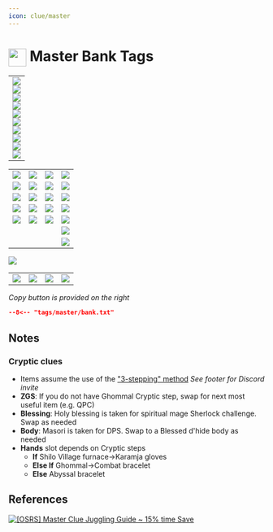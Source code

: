 ```yaml
---
icon: clue/master
---
```


# <img style="vertical-align:middle" src="https://oldschool.runescape.wiki/images/Clue_scroll_%28master%29_detail.png" width="35"> Master Bank Tags

<div class="main-container">
    <div class="left-container">
        <table class="equipment">
            <tbody>
                <tr>
                    <td>
                        <div class="equipment-div">
                        <div class="equipment-head equipment-blank">
                            <div class="equipment-plinkp"><a href="https://oldschool.runescape.wiki/w/Masori_mask_(f)" title="Masori mask (f)"><img src="https://oldschool.runescape.wiki/images/Masori_mask_%28f%29.png"></a></div>
                        </div>
                        <div class="equipment-cape equipment-blank">
                            <div class="equipment-plinkp"><a href="https://oldschool.runescape.wiki/w/Max_cape#Inventory" title="Max cape"><img src="https://oldschool.runescape.wiki/images/Max_cape.png"></a></div>
                        </div>
                        <div class="equipment-neck equipment-blank">
                            <div class="equipment-plinkp"><a href="https://oldschool.runescape.wiki/w/Amulet_of_eternal_glory" title="Amulet of eternal glory"><img src="https://oldschool.runescape.wiki/images/Amulet_of_eternal_glory.png"></a></div>
                        </div>
                        <div class="equipment-ammo equipment-blank">
                            <div class="equipment-plinkp"><a href="https://oldschool.runescape.wiki/w/Holy_blessing" title="Holy blessing"><img src="https://oldschool.runescape.wiki/images/Holy_blessing.png"></a></div>
                        </div>
                        <div class="equipment-weapon equipment-blank">
                            <div class="equipment-plinkp"><a href="https://oldschool.runescape.wiki/w/Toxic_blowpipe#Charged" title="Toxic blowpipe"><img src="https://oldschool.runescape.wiki/images/Toxic_blowpipe.png"></a></div>
                        </div>
                        <div class="equipment-torso equipment-blank">
                            <div class="equipment-plinkp"><a href="https://oldschool.runescape.wiki/w/Masori_body_(f)" title="Masori body (f)"><img src="https://oldschool.runescape.wiki/images/Masori_body_%28f%29.png"></a></div>
                        </div>
                        <div class="equipment-shield">
                            <div class="equipment-plinkp"></div>
                        </div>
                        <div class="equipment-legs equipment-blank">
                            <div class="equipment-plinkp"><a href="https://oldschool.runescape.wiki/w/Masori_chaps_(f)" title="Masori chaps (f)"><img src="https://oldschool.runescape.wiki/images/Masori_chaps_%28f%29.png"></a></div>
                        </div>
                        <div class="equipment-gloves equipment-blank">
                            <div class="equipment-plinkp"><a href="https://oldschool.runescape.wiki/w/Karamja_gloves_4" title="Karamja gloves 4"><img src="https://oldschool.runescape.wiki/images/Karamja_gloves_4.png"></a></div>
                        </div>
                        <div class="equipment-gloves">
                            <div class="equipment-plinkp"></div>
                        </div>
                        <div class="equipment-boots equipment-blank">
                            <div class="equipment-plinkp"><a href="https://oldschool.runescape.wiki/w/Fremennik_sea_boots_4" title="Fremennik sea boots 4"><img src="https://oldschool.runescape.wiki/images/Fremennik_sea_boots_4.png"></a></div>
                        </div>
                        <div class="equipment-ring equipment-blank">
                            <div class="equipment-plinkp"><a href="https://oldschool.runescape.wiki/w/Slayer_ring_(eternal)" title="Slayer ring (eternal)"><img src="https://oldschool.runescape.wiki/images/Slayer_ring_%28eternal%29.png"></a></div>
                        </div>
                        </div>
                    </td>
                </tr>
            </tbody>
        </table>
    </div>
    <div class="left-container">
        <table class="inventorytable">
            <tbody>
                <tr>
                    <td><a href="https://oldschool.runescape.wiki/w/Clue_scroll_(master)" title="Clue scroll (master)"><img src="https://oldschool.runescape.wiki/images/Clue_scroll_%28master%29.png"></a></td>
                    <td><a href="https://oldschool.runescape.wiki/w/Achievement_diary_cape_(t)" title="Achievement diary cape (t)"><img src="https://oldschool.runescape.wiki/images/Achievement_diary_cape_%28t%29.png"></a></td>
                    <td><a href="https://oldschool.runescape.wiki/w/Music_cape(t)" title="Music cape(t)"><img src="https://oldschool.runescape.wiki/images/Music_cape%28t%29.png"></a></td>
                    <td><a href="https://oldschool.runescape.wiki/w/Book_of_the_dead" title="Book of the dead"><img src="https://oldschool.runescape.wiki/images/Book_of_the_dead.png"></a></td>
                </tr>
                <tr>
                    <td><a href="https://oldschool.runescape.wiki/w/Spade" title="Spade"><img src="https://oldschool.runescape.wiki/images/Spade.png"></a></td>
                    <td><a href="https://oldschool.runescape.wiki/w/Kandarin_headgear_4" title="Kandarin headgear 4"><img src="https://oldschool.runescape.wiki/images/Kandarin_headgear_4.png"></a></td>
                    <td><a href="https://oldschool.runescape.wiki/w/Morytania_legs_4" title="Morytania legs 4"><img src="https://oldschool.runescape.wiki/images/Morytania_legs_4.png"></a></td>
                    <td><a href="https://oldschool.runescape.wiki/w/Master_scroll_book" title="Master scroll book"><img src="https://oldschool.runescape.wiki/images/Master_scroll_book.png"></a></td>
                </tr>
                <tr>
                    <td><a href="https://oldschool.runescape.wiki/w/Strange_device#Master" title="Strange device"><img src="https://oldschool.runescape.wiki/images/Strange_device.png"></a></td>
                    <td><a href="https://oldschool.runescape.wiki/w/Enchanted_lyre" title="Enchanted lyre"><img src="https://oldschool.runescape.wiki/images/Enchanted_lyre.png"></a></td>
                    <td><a href="https://oldschool.runescape.wiki/w/Eternal_teleport_crystal" title="Eternal teleport crystal"><img src="https://oldschool.runescape.wiki/images/Eternal_teleport_crystal.png"></a></td>
                    <td><a href="https://oldschool.runescape.wiki/w/Xeric%27s_talisman" title="Xeric's talisman"><img src="https://oldschool.runescape.wiki/images/Xeric%27s_talisman.png"></a></td>
                </tr>
                <tr>
                    <td><a href="https://oldschool.runescape.wiki/w/Ghommal%27s_hilt_6" title="Ghommal's hilt 6"><img src="https://oldschool.runescape.wiki/images/Ghommal%27s_hilt_6.png"></a></td>
                    <td><a href="https://oldschool.runescape.wiki/w/Zamorak_godsword" title="Zamorak godsword"><img src="https://oldschool.runescape.wiki/images/Zamorak_godsword.png"></a></td>
                    <td><a href="https://oldschool.runescape.wiki/w/Pharaoh%27s_sceptre" title="Pharaoh's sceptre"><img src="https://oldschool.runescape.wiki/images/Pharaoh%27s_sceptre_%28uncharged%29.png"></a></td>
                    <td><a href="https://oldschool.runescape.wiki/w/Drakan%27s_medallion" title="Drakan's medallion"><img src="https://oldschool.runescape.wiki/images/Drakan%27s_medallion.png"></a></td>
                </tr>
                <tr>
                    <td><a href="https://oldschool.runescape.wiki/w/Divine_bastion_potion" title="Divine bastion potion"><img src="https://oldschool.runescape.wiki/images/Divine_bastion_potion%284%29.png"></a></td>
                    <td><a href="https://oldschool.runescape.wiki/w/Stamina_potion" title="Stamina potion"><img src="https://oldschool.runescape.wiki/images/Stamina_potion%284%29.png"></a></td>
                    <td><a href="https://oldschool.runescape.wiki/w/Sanfew_serum" title="Sanfew serum"><img src="https://oldschool.runescape.wiki/images/Sanfew_serum%284%29.png"></a></td>
                    <td><a href="https://oldschool.runescape.wiki/w/Divine_rune_pouch" title="Divine rune pouch"><img src="https://oldschool.runescape.wiki/images/Divine_rune_pouch.png"></a></td>
                </tr>
                <tr>
                    <td></td>
                    <td></td>
                    <td></td>
                    <td><a href="https://oldschool.runescape.wiki/w/Soul_rune" title="Soul rune"><img src="https://oldschool.runescape.wiki/images/Soul_rune.png"></a></td>
                </tr>
                <tr>
                    <td></td>
                    <td></td>
                    <td></td>
                    <td><a href="https://oldschool.runescape.wiki/w/Cosmic_rune" title="Cosmic rune"><img src="https://oldschool.runescape.wiki/images/Cosmic_rune.png"></a></td>
                </tr>
            </tbody>
        </table>
    </div>
    <div class="right-container">
        <div class="half-container-top">
            <img class="icon" src="https://oldschool.runescape.wiki/images/Lunar_spellbook.png" />
        </div>
        <div class="half-container-bottom">
            <table class="runepouchtable divinerunepouch">
                <tbody>
                    <tr>
                        <td><a href="https://oldschool.runescape.wiki/w/Law_rune" title="Law rune"><img src="https://oldschool.runescape.wiki/images/Law_rune.png"></a></td>
                        <td class="middle-rune"><a href="https://oldschool.runescape.wiki/w/Dust_rune" title="Dust rune"><img src="https://oldschool.runescape.wiki/images/Dust_rune.png"></a></td>
                        <td class="middle-rune"><a href="https://oldschool.runescape.wiki/w/Steam_rune" title="Steam rune"><img src="https://oldschool.runescape.wiki/images/Steam_rune.png"></a></td>
                        <td><a href="https://oldschool.runescape.wiki/w/Astral_rune" title="Astral rune"><img src="https://oldschool.runescape.wiki/images/Astral_rune.png"></a></td>
                    </tr>
                </tbody>
            </table>
        </div>
    </div>
</div>

_Copy button is provided on the right_
``` json title=""
--8<-- "tags/master/bank.txt"
```

## Notes
### Cryptic clues
- Items assume the use of the ["3-stepping" method](https://discord.com/channels/922245627092541450/1233850882156789881/1235639466828234814) *See footer for Discord invite*
- **ZGS**: If you do not have Ghommal Cryptic step, swap for next most useful item (e.g. QPC)
- **Blessing**: Holy blessing is taken for spiritual mage Sherlock challenge. Swap as needed
- **Body**: Masori is taken for DPS. Swap to a Blessed d'hide body as needed
- **Hands** slot depends on Cryptic steps
    - **If** Shilo Village furnace&rarr;Karamja gloves
    - **Else If** Ghommal&rarr;Combat bracelet
    - **Else** Abyssal bracelet

## References
[![[OSRS] Master Clue Juggling Guide ~ 15% time Save
](https://img.youtube.com/vi/HwnjCT3xF4k/0.jpg)](https://www.youtube.com/watch?v=HwnjCT3xF4k)